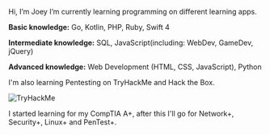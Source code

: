 Hi, I’m Joey
I’m currently learning programming on different learning apps.

<strong>Basic knowledge:</strong> 
Go, Kotlin, PHP, Ruby, Swift 4

<strong>Intermediate knowledge:</strong>
SQL, JavaScript(including: WebDev, GameDev, jQuery)

<strong>Advanced knowledge:</strong>
Web Development (HTML, CSS, JavaScript), Python

<tr>

I'm also learning Pentesting on TryHackMe and Hack the Box.

<img src="https://tryhackme-badges.s3.amazonaws.com/SJ22.png" alt="TryHackMe">
  
  <tr>

I started learning for my CompTIA A+, after this I'll go for Network+, Security+, Linux+ and PenTest+.



<!---
SJ-22-89/SJ-22-89 is a ✨ special ✨ repository because its `README.md` (this file) appears on your GitHub profile.
You can click the Preview link to take a look at your changes.
--->

